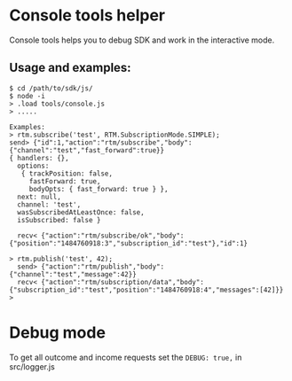 Console tools helper
===========================================

Console tools helps you to debug SDK and work in the interactive mode.

Usage and examples:
-------------------------------------

```
$ cd /path/to/sdk/js/
$ node -i
> .load tools/console.js
> .....

Examples:
> rtm.subscribe('test', RTM.SubscriptionMode.SIMPLE);
send> {"id":1,"action":"rtm/subscribe","body":{"channel":"test","fast_forward":true}}
{ handlers: {},
  options:
   { trackPosition: false,
     fastForward: true,
     bodyOpts: { fast_forward: true } },
  next: null,
  channel: 'test',
  wasSubscribedAtLeastOnce: false,
  isSubscribed: false }
 
  recv< {"action":"rtm/subscribe/ok","body":{"position":"1484760918:3","subscription_id":"test"},"id":1}

> rtm.publish('test', 42);
  send> {"action":"rtm/publish","body":{"channel":"test","message":42}}
  recv< {"action":"rtm/subscription/data","body":{"subscription_id":"test","position":"1484760918:4","messages":[42]}}
> 
```

Debug mode
========================================

To get all outcome and income requests set the `DEBUG: true,` in src/logger.js